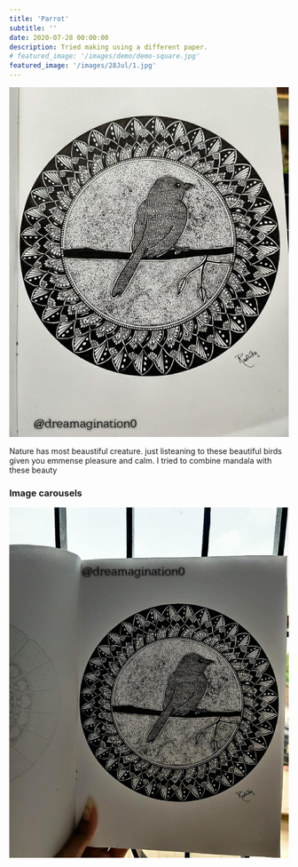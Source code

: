 ```yaml
---
title: 'Parrot'
subtitle: ''
date: 2020-07-28 00:00:00
description: Tried making using a different paper.
# featured_image: '/images/demo/demo-square.jpg'
featured_image: '/images/28Jul/1.jpg'
---
```


<!-- ![](/images/demo/demo-landscape.jpg) -->
![](/images/28Jul/1.jpg)


Nature has most beaustiful creature. just listeaning to these beautiful birds given you emmense pleasure and calm. I tried to combine mandala with these beauty

### Image carousels

<!-- Here's another gallery with only one column, which creates a carousel slide-show instead.

A nice little feature: the carousel only advances when it is in view, so your visitors won't scroll down to find it half way through your images. -->

<div class="gallery" data-columns="1">
	<img src="/images/28Jul/2.jpg">
	<!-- <img src="/images/29Jul/3.jpg"> -->
</div>